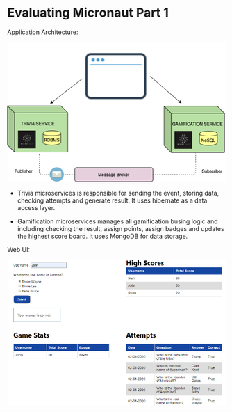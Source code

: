 # Evaluating Micronaut Part 1

Application Architecture:

![Application - version 8](micronaut-arc.png)


-	Trivia microservices is responsible for sending the event, storing data, checking attempts and generate result. It uses hibernate as a data access layer.

-	Gamification microservices manages all gamification busing logic and including checking the result, assign points, assign badges and updates the highest score board. It uses MongoDB for data storage.


Web UI:

![Application - version 8](micronaut-app-ui.png)
